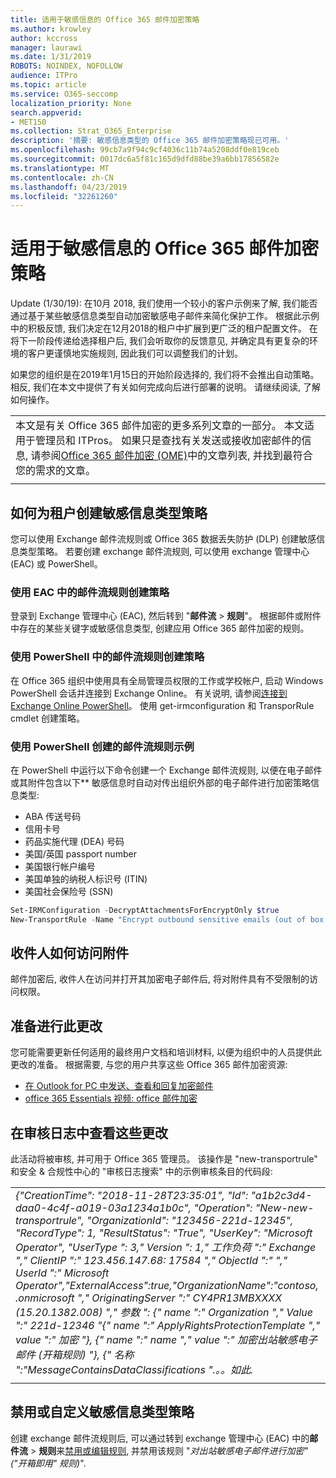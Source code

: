 ```yaml
---
title: 适用于敏感信息的 Office 365 邮件加密策略
ms.author: krowley
author: kccross
manager: laurawi
ms.date: 1/31/2019
ROBOTS: NOINDEX, NOFOLLOW
audience: ITPro
ms.topic: article
ms.service: O365-seccomp
localization_priority: None
search.appverid:
- MET150
ms.collection: Strat_O365_Enterprise
description: '摘要: 敏感信息类型的 Office 365 邮件加密策略现已可用。'
ms.openlocfilehash: 99cb7a9f94c9cf4036c11b74a5208ddf0e819ceb
ms.sourcegitcommit: 0017dc6a5f81c165d9dfd88be39a6bb17856582e
ms.translationtype: MT
ms.contentlocale: zh-CN
ms.lasthandoff: 04/23/2019
ms.locfileid: "32261260"
---
```

# <a name="office-365-message-encryption-policy-for-sensitive-information"></a>适用于敏感信息的 Office 365 邮件加密策略

Update (1/30/19): 在10月 2018, 我们使用一个较小的客户示例来了解, 我们能否通过基于某些敏感信息类型自动加密敏感电子邮件来简化保护工作。 根据此示例中的积极反馈, 我们决定在12月2018的租户中扩展到更广泛的租户配置文件。 在将下一阶段传递给选择租户后, 我们会听取你的反馈意见, 并确定具有更复杂的环境的客户更谨慎地实施规则, 因此我们可以调整我们的计划。

如果您的组织是在2019年1月15日的开始阶段选择的, 我们将不会推出自动策略。 相反, 我们在本文中提供了有关如何完成向后进行部署的说明。 请继续阅读, 了解如何操作。

||
|:-----|
|本文是有关 Office 365 邮件加密的更多系列文章的一部分。 本文适用于管理员和 ITPros。 如果只是查找有关发送或接收加密邮件的信息, 请参阅[Office 365 邮件加密 (OME)](ome.md)中的文章列表, 并找到最符合您的需求的文章。 |
||

## <a name="how-to-create-the-sensitive-information-type-policy-for-your-tenant"></a>如何为租户创建敏感信息类型策略

您可以使用 Exchange 邮件流规则或 Office 365 数据丢失防护 (DLP) 创建敏感信息类型策略。 若要创建 exchange 邮件流规则, 可以使用 exchange 管理中心 (EAC) 或 PowerShell。

### <a name="to-create-the-policy-by-using-mail-flow-rules-in-the-eac"></a>使用 EAC 中的邮件流规则创建策略

登录到 Exchange 管理中心 (EAC), 然后转到 "**邮件流** > **规则**"。 根据邮件或附件中存在的某些关键字或敏感信息类型, 创建应用 Office 365 邮件加密的规则。

### <a name="to-create-the-policy-by-using-mail-flow-rules-in-powershell"></a>使用 PowerShell 中的邮件流规则创建策略

在 Office 365 组织中使用具有全局管理员权限的工作或学校帐户, 启动 Windows PowerShell 会话并连接到 Exchange Online。 有关说明, 请参阅[连接到 Exchange Online PowerShell](https://aka.ms/exopowershell)。 使用 get-irmconfiguration 和 TransporRule cmdlet 创建策略。

### <a name="example-mail-flow-rule-created-with-powershell"></a>使用 PowerShell 创建的邮件流规则示例

在 PowerShell 中运行以下命令创建一个 Exchange 邮件流规则, 以便在电子邮件或其附件包含以下** 敏感信息时自动对传出组织外部的电子邮件进行加密策略信息类型:

- ABA 传送号码
- 信用卡号
- 药品实施代理 (DEA) 号码
- 美国/英国 passport number
- 美国银行帐户编号
- 美国单独的纳税人标识号 (ITIN)
- 美国社会保险号 (SSN)

```powershell
Set-IRMConfiguration -DecryptAttachmentsForEncryptOnly $true
New-TransportRule -Name "Encrypt outbound sensitive emails (out of box rule)" -SentToScope  NotInOrganization  -ApplyRightsProtectionTemplate "Encrypt" -MessageContainsDataClassifications @(@{Name="ABA Routing Number"; minCount="1"},@{Name="Credit Card Number"; minCount="1"},@{Name="Drug Enforcement Agency (DEA) Number"; minCount="1"},@{Name="U.S. / U.K. Passport Number"; minCount="1"},@{Name="U.S. Bank Account Number"; minCount="1"},@{Name="U.S. Individual Taxpayer Identification Number (ITIN)"; minCount="1"},@{Name="U.S. Social Security Number (SSN)"; minCount="1"}) -SenderNotificationType "NotifyOnly"
```

## <a name="how-recipients-access-attachments"></a>收件人如何访问附件

邮件加密后, 收件人在访问并打开其加密电子邮件后, 将对附件具有不受限制的访问权限。

## <a name="to-prepare-for-this-change"></a>准备进行此更改

您可能需要更新任何适用的最终用户文档和培训材料, 以便为组织中的人员提供此更改的准备。 根据需要, 与您的用户共享这些 Office 365 邮件加密资源:

- [在 Outlook for PC 中发送、查看和回复加密邮件](https://support.office.com/article/send-view-and-reply-to-encrypted-messages-in-outlook-for-pc-eaa43495-9bbb-4fca-922a-df90dee51980)
- [office 365 Essentials 视频: office 邮件加密](https://youtu.be/CQR0cG_iEUc)

## <a name="view-these-changes-in-the-audit-log"></a>在审核日志中查看这些更改

此活动将被审核, 并可用于 Office 365 管理员。 该操作是 "new-transportrule" 和安全 & 合规性中心的 "审核日志搜索" 中的示例审核条目的代码段:

|     |
| --- |
| *{"CreationTime": "2018-11-28T23:35:01", "Id": "a1b2c3d4-daa0-4c4f-a019-03a1234a1b0c", "Operation": "New-new-transportrule", "OrganizationId": "123456-221d-12345", "RecordType": 1, "ResultStatus": "True", "UserKey": "Microsoft Operator", "UserType ": 3," Version ": 1," 工作负荷 ":" Exchange "," ClientIP ":" 123.456.147.68: 17584 "," ObjectId ":" "," UserId ":" Microsoft Operator","ExternalAccess":true,"OrganizationName":"contoso, .onmicrosoft "," OriginatingServer ":" CY4PR13MBXXXX (15.20.1382.008) "," 参数 ": {" name ":" Organization "," Value ":" 221d-12346 "{" name ":" ApplyRightsProtectionTemplate "," value ":" 加密 "}, {" name ":" name "," value ":" 加密出站敏感电子邮件 (开箱规则) "}, {" 名称 ":"MessageContainsDataClassifications ".。。如此.* |
| |

## <a name="to-disable-or-customize-the-sensitive-information-types-policy"></a>禁用或自定义敏感信息类型策略

创建 exchange 邮件流规则后, 可以通过转到 exchange 管理中心 (EAC) 中的**邮件流** > **规则**来[禁用或编辑规则](https://docs.microsoft.com/exchange/security-and-compliance/mail-flow-rules/manage-mail-flow-rules#enable-or-disable-a-mail-flow-rule), 并禁用该规则 "*对出站敏感电子邮件进行加密" ("开箱即用" 规则)*".
